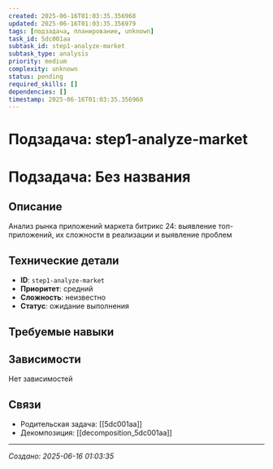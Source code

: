 ```yaml
---
created: 2025-06-16T01:03:35.356968
updated: 2025-06-16T01:03:35.356979
tags: [подзадача, планирование, unknown]
task_id: 5dc001aa
subtask_id: step1-analyze-market
subtask_type: analysis
priority: medium
complexity: unknown
status: pending
required_skills: []
dependencies: []
timestamp: 2025-06-16T01:03:35.356960
---
```


# Подзадача: step1-analyze-market

# Подзадача: Без названия

## Описание
Анализ рынка приложений маркета битрикс 24: выявление топ-приложений, их сложности в реализации и выявление проблем

## Технические детали
- **ID**: `step1-analyze-market`
- **Приоритет**: средний
- **Сложность**: неизвестно
- **Статус**: ожидание выполнения

## Требуемые навыки


## Зависимости
Нет зависимостей

## Связи
- Родительская задача: [[5dc001aa]]
- Декомпозиция: [[decomposition_5dc001aa]]

---
*Создано: 2025-06-16 01:03:35*
